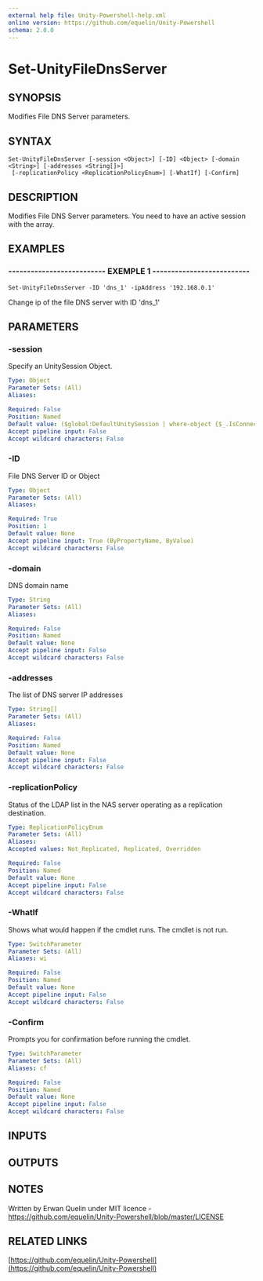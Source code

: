 ```yaml
---
external help file: Unity-Powershell-help.xml
online version: https://github.com/equelin/Unity-Powershell
schema: 2.0.0
---
```


# Set-UnityFileDnsServer

## SYNOPSIS
Modifies File DNS Server parameters.

## SYNTAX

```
Set-UnityFileDnsServer [-session <Object>] [-ID] <Object> [-domain <String>] [-addresses <String[]>]
 [-replicationPolicy <ReplicationPolicyEnum>] [-WhatIf] [-Confirm]
```

## DESCRIPTION
Modifies File DNS Server parameters.
You need to have an active session with the array.

## EXAMPLES

### -------------------------- EXEMPLE 1 --------------------------
```
Set-UnityFileDnsServer -ID 'dns_1' -ipAddress '192.168.0.1'
```

Change ip of the file DNS server with ID 'dns_1'

## PARAMETERS

### -session
Specify an UnitySession Object.

```yaml
Type: Object
Parameter Sets: (All)
Aliases: 

Required: False
Position: Named
Default value: ($global:DefaultUnitySession | where-object {$_.IsConnected -eq $true})
Accept pipeline input: False
Accept wildcard characters: False
```

### -ID
File DNS Server ID or Object

```yaml
Type: Object
Parameter Sets: (All)
Aliases: 

Required: True
Position: 1
Default value: None
Accept pipeline input: True (ByPropertyName, ByValue)
Accept wildcard characters: False
```

### -domain
DNS domain name

```yaml
Type: String
Parameter Sets: (All)
Aliases: 

Required: False
Position: Named
Default value: None
Accept pipeline input: False
Accept wildcard characters: False
```

### -addresses
The list of DNS server IP addresses

```yaml
Type: String[]
Parameter Sets: (All)
Aliases: 

Required: False
Position: Named
Default value: None
Accept pipeline input: False
Accept wildcard characters: False
```

### -replicationPolicy
Status of the LDAP list in the NAS server operating as a replication destination.

```yaml
Type: ReplicationPolicyEnum
Parameter Sets: (All)
Aliases: 
Accepted values: Not_Replicated, Replicated, Overridden

Required: False
Position: Named
Default value: None
Accept pipeline input: False
Accept wildcard characters: False
```

### -WhatIf
Shows what would happen if the cmdlet runs.
The cmdlet is not run.

```yaml
Type: SwitchParameter
Parameter Sets: (All)
Aliases: wi

Required: False
Position: Named
Default value: None
Accept pipeline input: False
Accept wildcard characters: False
```

### -Confirm
Prompts you for confirmation before running the cmdlet.

```yaml
Type: SwitchParameter
Parameter Sets: (All)
Aliases: cf

Required: False
Position: Named
Default value: None
Accept pipeline input: False
Accept wildcard characters: False
```

## INPUTS

## OUTPUTS

## NOTES
Written by Erwan Quelin under MIT licence - https://github.com/equelin/Unity-Powershell/blob/master/LICENSE

## RELATED LINKS

[https://github.com/equelin/Unity-Powershell](https://github.com/equelin/Unity-Powershell)

